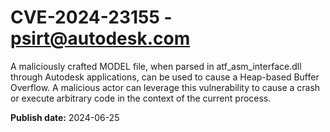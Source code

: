# CVE-2024-23155 - psirt@autodesk.com

A maliciously crafted MODEL file, when parsed in atf_asm_interface.dll through Autodesk applications, can be used to cause a Heap-based Buffer Overflow. A malicious actor can leverage this vulnerability to cause a crash or execute arbitrary code in the context of the current process.

**Publish date:** 2024-06-25
